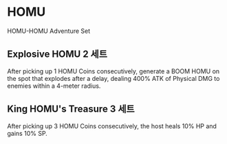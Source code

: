 # HOMU

HOMU-HOMU Adventure Set

## Explosive HOMU 2 세트

After picking up 1 HOMU Coins consecutively, generate a BOOM HOMU on the spot that explodes after a delay, dealing 400% ATK of Physical DMG to enemies within a 4-meter radius.

## King HOMU's Treasure 3 세트

After picking up 3 HOMU Coins consecutively, the host heals 10% HP and gains 10% SP.
